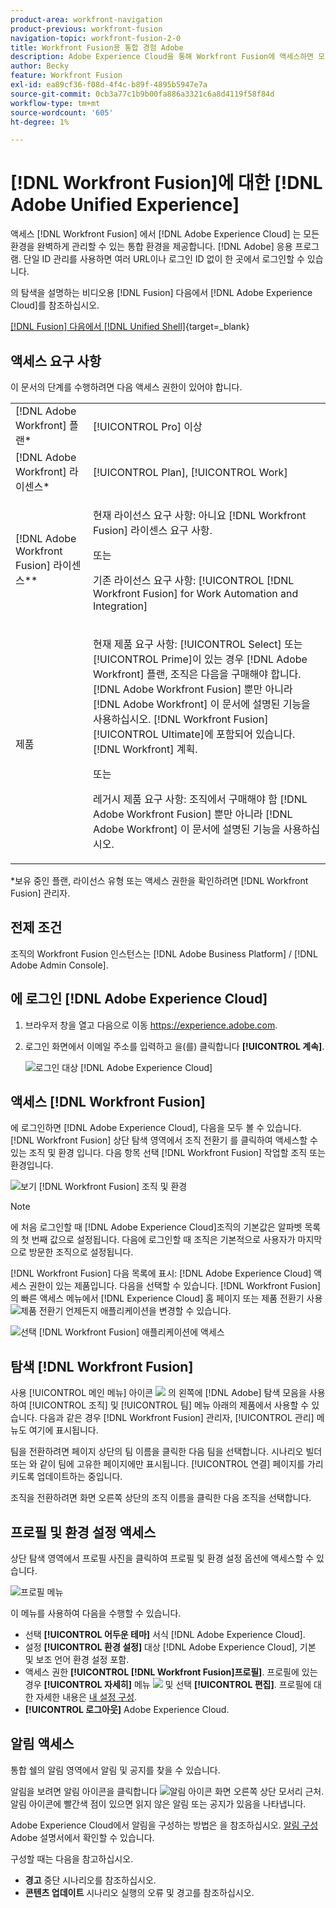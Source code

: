 ```yaml
---
product-area: workfront-navigation
product-previous: workfront-fusion
navigation-topic: workfront-fusion-2-0
title: Workfront Fusion용 통합 경험 Adobe
description: Adobe Experience Cloud을 통해 Workfront Fusion에 액세스하면 모든 Adobe 애플리케이션을 원활하고 통합적으로 관리할 수 있습니다.
author: Becky
feature: Workfront Fusion
exl-id: ea89cf36-f08d-4f4c-b89f-4895b5947e7a
source-git-commit: 0cb3a77c1b9b00fa886a3321c6a8d4119f58f84d
workflow-type: tm+mt
source-wordcount: '605'
ht-degree: 1%

---
```


# [!DNL Workfront Fusion]에 대한 [!DNL Adobe Unified Experience]

액세스 [!DNL Workfront Fusion] 에서 [!DNL Adobe Experience Cloud] 는 모든 환경을 완벽하게 관리할 수 있는 통합 환경을 제공합니다. [!DNL Adobe] 응용 프로그램. 단일 ID 관리를 사용하면 여러 URL이나 로그인 ID 없이 한 곳에서 로그인할 수 있습니다.

의 탐색을 설명하는 비디오용 [!DNL Fusion] 다음에서 [!DNL Adobe Experience Cloud]를 참조하십시오.

[[!DNL Fusion] 다음에서 [!DNL Unified Shell]](https://video.tv.adobe.com/v/3412392/){target=_blank}

## 액세스 요구 사항

이 문서의 단계를 수행하려면 다음 액세스 권한이 있어야 합니다.

<table style="table-layout:auto"> 
 <col> 
 <col> 
 <tbody> 
  <tr> 
   <td role="rowheader">[!DNL Adobe Workfront] 플랜*</td> 
   <td> <p>[!UICONTROL Pro] 이상</p> </td> 
  </tr> 
  <tr data-mc-conditions=""> 
   <td role="rowheader">[!DNL Adobe Workfront] 라이센스*</td> 
   <td> <p>[!UICONTROL Plan], [!UICONTROL Work]</p> </td> 
  </tr> 
  <tr> 
   <td role="rowheader">[!DNL Adobe Workfront Fusion] 라이센스**</td> 
   <td>
   <p>현재 라이선스 요구 사항: 아니요 [!DNL Workfront Fusion] 라이센스 요구 사항.</p>
   <p>또는</p>
   <p>기존 라이선스 요구 사항: [!UICONTROL [!DNL Workfront Fusion] for Work Automation and Integration] </p> 
  </tr> 
  <tr> 
   <td role="rowheader">제품</td> 
   <td>
   <p>현재 제품 요구 사항: [!UICONTROL Select] 또는 [!UICONTROL Prime]이 있는 경우 [!DNL Adobe Workfront] 플랜, 조직은 다음을 구매해야 합니다. [!DNL Adobe Workfront Fusion] 뿐만 아니라 [!DNL Adobe Workfront] 이 문서에 설명된 기능을 사용하십시오. [!DNL Workfront Fusion] [!UICONTROL Ultimate]에 포함되어 있습니다. [!DNL Workfront] 계획.</p>
   <p>또는</p>
   <p>레거시 제품 요구 사항: 조직에서 구매해야 함 [!DNL Adobe Workfront Fusion] 뿐만 아니라 [!DNL Adobe Workfront] 이 문서에 설명된 기능을 사용하십시오.</p>
   </td> 
  </tr> 
 </tbody> 
</table>
*보유 중인 플랜, 라이선스 유형 또는 액세스 권한을 확인하려면 [!DNL Workfront Fusion] 관리자.

## 전제 조건

조직의 Workfront Fusion 인스턴스는 [!DNL Adobe Business Platform] / [!DNL Adobe Admin Console].

## 에 로그인 [!DNL Adobe Experience Cloud]

1. 브라우저 창을 열고 다음으로 이동 <https://experience.adobe.com>.
1. 로그인 화면에서 이메일 주소를 입력하고 을(를) 클릭합니다 **[!UICONTROL 계속]**.

   ![로그인 대상 [!DNL Adobe Experience Cloud]](assets/aec-login-page.png)

## 액세스 [!DNL Workfront Fusion]

에 로그인하면 [!DNL Adobe Experience Cloud], 다음을 모두 볼 수 있습니다. [!DNL Workfront Fusion] 상단 탐색 영역에서 조직 전환기 를 클릭하여 액세스할 수 있는 조직 및 환경 입니다. 다음 항목 선택 [!DNL Workfront Fusion] 작업할 조직 또는 환경입니다.

![보기 [!DNL Workfront Fusion] 조직 및 환경](assets/aec-view-all-orgs.png)

>[!NOTE]
>
>에 처음 로그인할 때 [!DNL Adobe Experience Cloud]조직의 기본값은 알파벳 목록의 첫 번째 값으로 설정됩니다. 다음에 로그인할 때 조직은 기본적으로 사용자가 마지막으로 방문한 조직으로 설정됩니다.

[!DNL Workfront Fusion] 다음 목록에 표시: [!DNL Adobe Experience Cloud] 액세스 권한이 있는 제품입니다. 다음을 선택할 수 있습니다. [!DNL Workfront Fusion] 의 빠른 액세스 메뉴에서 [!DNL Experience Cloud] 홈 페이지 또는 제품 전환기 사용 ![제품 전환기](assets/main-menu-icon.png) 언제든지 애플리케이션을 변경할 수 있습니다.

![선택 [!DNL Workfront Fusion] 애플리케이션에 액세스](assets/aec-product-switcher.png)

## 탐색 [!DNL Workfront Fusion]

사용 [!UICONTROL 메인 메뉴] 아이콘 ![](assets/main-menu-icon-left-nav.png) 의 왼쪽에 [!DNL Adobe] 탐색 모음을 사용하여 [!UICONTROL 조직] 및 [!UICONTROL 팀] 메뉴 아래의 제품에서 사용할 수 있습니다. 다음과 같은 경우 [!DNL Workfront Fusion] 관리자, [!UICONTROL 관리] 메뉴도 여기에 표시됩니다.

팀을 전환하려면 페이지 상단의 팀 이름을 클릭한 다음 팀을 선택합니다. 시나리오 빌더 또는 와 같이 팀에 고유한 페이지에만 표시됩니다. [!UICONTROL 연결] 페이지를 가리키도록 업데이트하는 중입니다.

조직을 전환하려면 화면 오른쪽 상단의 조직 이름을 클릭한 다음 조직을 선택합니다.

## 프로필 및 환경 설정 액세스

상단 탐색 영역에서 프로필 사진을 클릭하여 프로필 및 환경 설정 옵션에 액세스할 수 있습니다.

![프로필 메뉴](assets/aec-profile-picture-menu.png)

이 메뉴를 사용하여 다음을 수행할 수 있습니다.

* 선택 **[!UICONTROL 어두운 테마]** 서식 [!DNL Adobe Experience Cloud].
* 설정 **[!UICONTROL 환경 설정]** 대상 [!DNL Adobe Experience Cloud], 기본 및 보조 언어 환경 설정 포함.
* 액세스 권한 **[!UICONTROL [!DNL Workfront Fusion]프로필]**. 프로필에 있는 경우 **[!UICONTROL 자세히]** 메뉴 ![](assets/more-icon.png) 및 선택 **[!UICONTROL 편집]**. 프로필에 대한 자세한 내용은 [내 설정 구성](/help/quicksilver/workfront-basics/manage-your-account-and-profile/configuring-your-user-profile/configure-my-settings.md).
* **[!UICONTROL 로그아웃]** Adobe Experience Cloud.


## 알림 액세스

통합 쉘의 알림 영역에서 알림 및 공지를 찾을 수 있습니다.

알림을 보려면 알림 아이콘을 클릭합니다 ![알림 아이콘](assets/notifications-icon.png) 화면 오른쪽 상단 모서리 근처. 알림 아이콘에 빨간색 점이 있으면 읽지 않은 알림 또는 공지가 있음을 나타냅니다.

Adobe Experience Cloud에서 알림을 구성하는 방법은 을 참조하십시오. [알림 구성](https://experienceleague.adobe.com/docs/experience-manager-cloud-service/content/implementing/using-cloud-manager/notifications.html?lang=en#:~:text=You%20can%20customize%20how%20you,how%20you%20receive%20your%20notifications.) Adobe 설명서에서 확인할 수 있습니다.

구성할 때는 다음을 참고하십시오.

* **경고** 중단 시나리오를 참조하십시오.
* **콘텐츠 업데이트** 시나리오 실행의 오류 및 경고를 참조하십시오.

